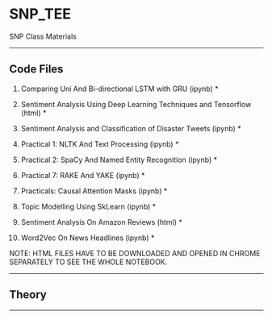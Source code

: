 # SNP_TEE
SNP Class Materials

-------------------------------------------------------------------------

## Code Files

1. Comparing Uni And Bi-directional LSTM with GRU (ipynb)
    * 
   
2. Sentiment Analysis Using Deep Learning Techniques and Tensorflow (html)
    * 
   
3. Sentiment Analysis and Classification of Disaster Tweets (ipynb)
    * 

4. Practical 1: NLTK And Text Processing (ipynb)
    * 
   
5. Practical 2: SpaCy And Named Entity Recognition (ipynb)
    * 
   
6. Practical 7: RAKE And YAKE (ipynb)
    * 
   
7. Practicals: Causal Attention Masks (ipynb)
    * 
    
8. Topic Modelling Using SkLearn (ipynb)
    * 
    
9. Sentiment Analysis On Amazon Reviews (html)
    * 

10. Word2Vec On News Headlines (ipynb)
    * 


NOTE: HTML FILES HAVE TO BE DOWNLOADED AND OPENED IN CHROME SEPARATELY TO SEE THE WHOLE NOTEBOOK.

-------------------------------------------------------------------------

## Theory



-------------------------------------------------------------------------
